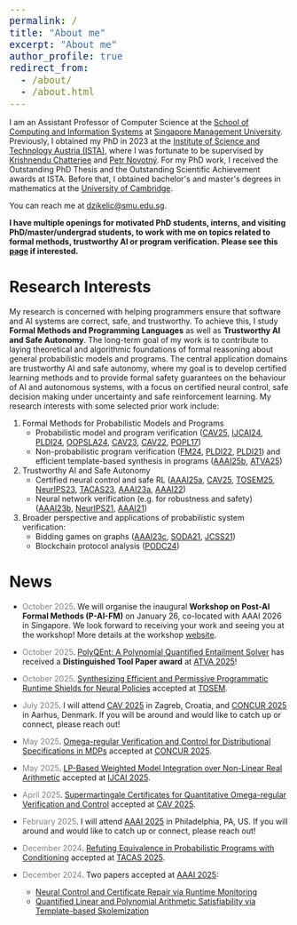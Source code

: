 ```yaml
---
permalink: /
title: "About me"
excerpt: "About me"
author_profile: true
redirect_from: 
  - /about/
  - /about.html
---
```


<style type="text/css">

body, td {
   font-size: 14px;
}
code.r{
  font-size: 20px;
}
pre {
  font-size: 20px
}
</style>

I am an Assistant Professor of Computer Science at the [School of Computing and Information Systems](https://computing.smu.edu.sg/) at [Singapore Management University](https://www.smu.edu.sg/). Previously, I obtained my PhD in 2023 at the [Institute of Science and Technology Austria (ISTA)](https://ista.ac.at/en/home/), where I was fortunate to be supervised by [Krishnendu Chatterjee](https://pub.ist.ac.at/~kchatterjee/) and [Petr Novotný](https://www.fi.muni.cz/~xnovot18/). For my PhD work, I received the Outstanding PhD Thesis and the Outstanding Scientific Achievement awards at ISTA. Before that, I obtained bachelor's and master's degrees in mathematics at the [University of Cambridge](https://www.cam.ac.uk/).

You can reach me at dzikelic@smu.edu.sg.

**I have multiple openings for motivated PhD students, interns, and visiting PhD/master/undergrad students, to work with me on topics related to formal methods, trustworthy AI or program verification. Please see this [page](https://djordjezikelic.github.io/openings/) if interested.**

<!-- **I have multiple openings for motivated PhD students, interns, and visiting PhD/master/undergrad students, to work with me on topics related to formal methods, trustworthy AI or program verification. Please see this [page](https://djordjezikelic.github.io/openings/) if interested.**

I have multiple openings for motivated PhD students to work with me on topics related to formal methods, trustworthy AI or program analysis. Please apply through our [PhD program](https://computing.smu.edu.sg/phd/online-application) and list me as a potential advisor. You are also welcome to reach out to me directly before applying. Applicants with a degree in computer science, mathematics or related fields are all welcome. I also have openings for research assistants (students at SMU), internships and visiting research students (undergraduate, master and PhD students from other institutions). If you are interested in any of the above positions, feel free to drop me an email with your CV, transcripts and a few sentences about what aspects of my work interest you.**

Singapore is a vibrant and cosmopolitan place with a thriving academic landscape. It is also a perfect place for fellow food lovers. SMU is a premier university and provides an excellent research environment with strong groups in formal methods, AI and software engineering. Doctoral positions at SMU are **fully funded**. See this [page](https://computing.smu.edu.sg/phd/admissions-fees-scholarships) for details. -->

<!--  It is ranked No. 39 globally (No. 16 in Asia) in the AI category, No. 16 globally (No. 6 in Asia) in the Software Engineering category, and No. 87 globally (No. 15 in Asia) in general "Computer Science" according to [CSRankings](https://csrankings.org/#/index?all&us).  -->

# Research Interests

My research is concerned with helping programmers ensure that software and AI systems are correct, safe, and trustworthy. To achieve this, I study **Formal Methods and Programming Languages** as well as **Trustworthy AI and Safe Autonomy**. The long-term goal of my work is to contribute to laying theoretical and algorithmic foundations of formal reasoning about general probabilistic models and programs. The central application domains are trustworthy AI and safe autonomy, where my goal is to develop certified learning methods and to provide formal safety guarantees on the behaviour of AI and autonomous systems, with a focus on certified neural control, safe decision making under uncertainty and safe reinforcement learning. My research interests with some selected prior work include:

1. Formal Methods for Probabilistic Models and Programs
    - Probabilistic model and program verification ([CAV25](https://link.springer.com/chapter/10.1007/978-3-031-98679-6_2), [IJCAI24](https://www.ijcai.org/proceedings/2024/1), [PLDI24](https://dl.acm.org/doi/10.1145/3656462), [OOPSLA24](https://dl.acm.org/doi/abs/10.1145/3649824), [CAV23](https://link.springer.com/chapter/10.1007/978-3-031-37709-9_5), [CAV22](https://link.springer.com/chapter/10.1007/978-3-031-13185-1_4), [POPL17](https://dl.acm.org/doi/10.1145/3009837.3009873))
    - Non-probabilistic program verification ([FM24](https://link.springer.com/chapter/10.1007/978-3-031-71162-6_31), [PLDI22](https://dl.acm.org/doi/abs/10.1145/3519939.3523435), [PLDI21](https://dl.acm.org/doi/10.1145/3453483.3454093)) and efficient template-based synthesis in programs ([AAAI25b](https://ojs.aaai.org/index.php/AAAI/article/view/33213), [ATVA25](https://arxiv.org/abs/2408.03796))
2. Trustworthy AI and Safe Autonomy
    - Certified neural control and safe RL ([AAAI25a](https://ojs.aaai.org/index.php/AAAI/article/view/34840), [CAV25](https://link.springer.com/chapter/10.1007/978-3-031-98679-6_2), [TOSEM25](https://arxiv.org/abs/2410.05641), [NeurIPS23](https://openreview.net/forum?id=Yx8Sw2H5Q7), [TACAS23](https://link.springer.com/chapter/10.1007/978-3-031-30823-9_1), [AAAI23a](https://ojs.aaai.org/index.php/AAAI/article/view/26407), [AAAI22](https://ojs.aaai.org/index.php/AAAI/article/view/20695))
    - Neural network verification (e.g. for robustness and safety) ([AAAI23b](https://ojs.aaai.org/index.php/AAAI/article/view/26747), [NeurIPS21](https://proceedings.neurips.cc/paper/2021/hash/544defa9fddff50c53b71c43e0da72be-Abstract.html), [AAAI21](https://ojs.aaai.org/index.php/AAAI/article/view/16496))
3. Broader perspective and applications of probabilistic system verification:
    - Bidding games on graphs ([AAAI23c](https://ojs.aaai.org/index.php/AAAI/article/view/25679), [SODA21](https://epubs.siam.org/doi/10.1137/1.9781611976465.38), [JCSS21](https://www.sciencedirect.com/science/article/abs/pii/S0022000021000234?via%3Dihub))
    - Blockchain protocol analysis ([PODC24](https://dl.acm.org/doi/abs/10.1145/3662158.3662769))


<!--
1. Formal Methods for Probabilistic Models and Programs
    - Probabilistic model and program verification ([CAV25](https://arxiv.org/abs/2505.18833), [TACAS25](https://link.springer.com/chapter/10.1007/978-3-031-90653-4_14), [PLDI24](https://dl.acm.org/doi/10.1145/3656462), [OOPSLA24](https://dl.acm.org/doi/abs/10.1145/3649824), [FAC23](https://dl.acm.org/doi/10.1145/3585391), [CAV22](https://link.springer.com/chapter/10.1007/978-3-031-13185-1_4), [POPL17](https://dl.acm.org/doi/10.1145/3009837.3009873))
    - Non-probabilistic program verification ([FM24](https://arxiv.org/abs/2403.05386), [PLDI22](https://dl.acm.org/doi/abs/10.1145/3519939.3523435), [PLDI21](https://dl.acm.org/doi/10.1145/3453483.3454093)) and efficient template-based synthesis in programs ([AAAI25b](https://ojs.aaai.org/index.php/AAAI/article/view/33213), [ATVA25](https://arxiv.org/abs/2408.03796))
2. Trustworthy AI and Safe Autonomy
    - Certified neural control and safe RL ([AAAI25a](https://ojs.aaai.org/index.php/AAAI/article/view/34840), [NeurIPS23](https://openreview.net/forum?id=Yx8Sw2H5Q7), [ATVA23](https://link.springer.com/chapter/10.1007/978-3-031-45329-8_17), [TACAS23](https://link.springer.com/chapter/10.1007/978-3-031-30823-9_1), [AAAI23a](https://ojs.aaai.org/index.php/AAAI/article/view/26407), [AAAI22](https://ojs.aaai.org/index.php/AAAI/article/view/20695), [NeurIPS21](https://proceedings.neurips.cc/paper/2021/hash/544defa9fddff50c53b71c43e0da72be-Abstract.html))
    - Planning and verification in Markov models ([CONCUR25](https://arxiv.org/abs/2507.04286), [IJCAI24a](https://arxiv.org/abs/2405.04015), [IJCAI24b](https://arxiv.org/abs/2312.13912), [CAV23](https://link.springer.com/chapter/10.1007/978-3-031-37709-9_5), [FSTTCS22](https://drops.dagstuhl.de/entities/document/10.4230/LIPIcs.FSTTCS.2022.29))
    - Neural network verification (e.g. for robustness and safety) ([AAAI23b](https://ojs.aaai.org/index.php/AAAI/article/view/26747), [NeurIPS21](https://proceedings.neurips.cc/paper/2021/hash/544defa9fddff50c53b71c43e0da72be-Abstract.html), [AAAI21](https://ojs.aaai.org/index.php/AAAI/article/view/16496))
3. Broader perspective and applications of probabilistic system verification:
    - Bidding games on graphs ([ECAI23](https://ebooks.iospress.nl/volumearticle/64196), [AAAI23c](https://ojs.aaai.org/index.php/AAAI/article/view/25679), [SODA21](https://epubs.siam.org/doi/10.1137/1.9781611976465.38), [JCSS21](https://www.sciencedirect.com/science/article/abs/pii/S0022000021000234?via%3Dihub))
    - Blockchain protocol analysis ([PODC24](https://dl.acm.org/doi/abs/10.1145/3662158.3662769)) -->
    
# News

* <span style="color:grey">October 2025</span>\. We will organise the inaugural **Workshop on Post-AI Formal Methods (P-AI-FM)** on January 26, co-located with AAAI 2026 in Singapore. We look forward to receiving your work and seeing you at the workshop! More details at the workshop [website](https://www.p-ai-fm.com/).

* <span style="color:grey">October 2025</span>\. [PolyQEnt: A Polynomial Quantified Entailment Solver](https://arxiv.org/abs/2408.03796) has received a **Distinguished Tool Paper award** at [ATVA 2025](https://conf.researchr.org/home/atva-2025)!

* <span style="color:grey">October 2025</span>\. [Synthesizing Efficient and Permissive Programmatic Runtime Shields for Neural Policies](https://arxiv.org/abs/2410.05641) accepted at [TOSEM](https://dl.acm.org/journal/tosem).

* <span style="color:grey">July 2025</span>\. I will attend [CAV 2025](https://aaai.org/conference/aaai/aaai-25/#) in Zagreb, Croatia, and [CONCUR 2025](https://conferences.au.dk/confest2025/concur) in Aarhus, Denmark. If you will be around and would like to catch up or connect, please reach out!

* <span style="color:grey">May 2025</span>\. [Omega-regular Verification and Control for Distributional Specifications in MDPs](https://arxiv.org/abs/2507.04286) accepted at [CONCUR 2025](https://conferences.au.dk/confest2025/concur).

* <span style="color:grey">May 2025</span>\. [LP-Based Weighted Model Integration over Non-Linear Real Arithmetic](https://hal.science/hal-05071513/) accepted at [IJCAI 2025](https://2025.ijcai.org/).

* <span style="color:grey">April 2025</span>\. [Supermartingale Certificates for Quantitative Omega-regular Verification and Control](https://arxiv.org/abs/2505.18833) accepted at [CAV 2025](https://conferences.i-cav.org/2025/).

* <span style="color:grey">February 2025</span>\. I will attend [AAAI 2025](https://aaai.org/conference/aaai/aaai-25/#) in Philadelphia, PA, US. If you will around and would like to catch up or connect, please reach out!

* <span style="color:grey">December 2024</span>\. [Refuting Equivalence in Probabilistic Programs with Conditioning](https://arxiv.org/abs/2501.06579) accepted at [TACAS 2025](https://etaps.org/2025/conferences/tacas/).

* <span style="color:grey">December 2024</span>\. Two papers accepted at [AAAI 2025](https://aaai.org/conference/aaai/aaai-25/#):
	- [Neural Control and Certificate Repair via Runtime Monitoring](https://arxiv.org/abs/2412.12996)
	- [Quantified Linear and Polynomial Arithmetic Satisfiability via Template-based Skolemization](https://arxiv.org/abs/2412.16226)